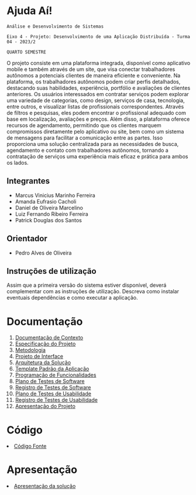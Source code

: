 # Ajuda Aí!

`Análise e Desenvolvimento de Sistemas`

`Eixo 4 - Projeto: Desenvolvimento de uma Aplicação Distribuída - Turma 04 - 2023/2`

`QUARTO SEMESTRE`

O projeto consiste em uma plataforma integrada, disponível como aplicativo mobile e também através de um site, que visa conectar trabalhadores autônomos a potenciais clientes de maneira eficiente e conveniente. Na plataforma, os trabalhadores autônomos podem criar perfis detalhados, destacando suas habilidades, experiência, portfólio e avaliações de clientes anteriores. Os usuários interessados em contratar serviços podem explorar uma variedade de categorias, como design, serviços de casa, tecnologia, entre outros, e visualizar listas de profissionais correspondentes. Através de filtros e pesquisas, eles podem encontrar o profissional adequado com base em localização, avaliações e preços. Além disso, a plataforma oferece recursos de agendamento, permitindo que os clientes marquem compromissos diretamente pelo aplicativo ou site, bem como um sistema de mensagens para facilitar a comunicação entre as partes. Isso proporciona uma solução centralizada para as necessidades de busca, agendamento e contato com trabalhadores autônomos, tornando a contratação de serviços uma experiência mais eficaz e prática para ambos os lados.

## Integrantes

* Marcus Vinicius Marinho Ferreira
* Amanda Eufrasio Cacholi
* Daniel de Oliveira Marcelino
* Luiz Fernando Ribeiro Ferreira
* Patrick Douglas dos Santos

## Orientador

* Pedro Alves de Oliveira

## Instruções de utilização

Assim que a primeira versão do sistema estiver disponível, deverá complementar com as instruções de utilização. Descreva como instalar eventuais dependências e como executar a aplicação.

# Documentação

<ol>
<li><a href="docs/01-Documentação de Contexto.md"> Documentação de Contexto</a></li>
<li><a href="docs/02-Especificação do Projeto.md"> Especificação do Projeto</a></li>
<li><a href="docs/03-Metodologia.md"> Metodologia</a></li>
<li><a href="docs/04-Projeto de Interface.md"> Projeto de Interface</a></li>
<li><a href="docs/05-Arquitetura da Solução.md"> Arquitetura da Solução</a></li>
<li><a href="docs/06-Template Padrão da Aplicação.md"> Template Padrão da Aplicação</a></li>
<li><a href="docs/07-Programação de Funcionalidades.md"> Programação de Funcionalidades</a></li>
<li><a href="docs/08-Plano de Testes de Software.md"> Plano de Testes de Software</a></li>
<li><a href="docs/09-Registro de Testes de Software.md"> Registro de Testes de Software</a></li>
<li><a href="docs/10-Plano de Testes de Usabilidade.md"> Plano de Testes de Usabilidade</a></li>
<li><a href="docs/11-Registro de Testes de Usabilidade.md"> Registro de Testes de Usabilidade</a></li>
<li><a href="docs/12-Apresentação do Projeto.md"> Apresentação do Projeto</a></li>
</ol>

# Código

<li><a href="src/README.md"> Código Fonte</a></li>

# Apresentação

<li><a href="presentation/README.md"> Apresentação da solução</a></li>
